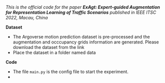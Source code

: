 *This is the official code for the paper **ExAgt: Expert-guided Augmentation for Representation Learning of Traffic Scenarios** published in IEEE ITSC 2022, Macau, China*


**Dataset**

* The Argoverse motion prediction dataset is pre-processed and the augmentation and occcupancy grids information are generated. Please download the dataset from the link <link>
* Place the dataset in a folder named data 

**Code**
* The file `main.py` is the config file to start the experiment.
* 
